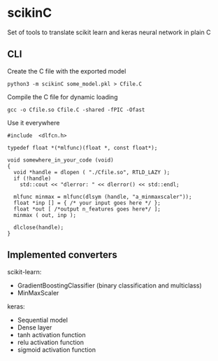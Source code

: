 # scikinC
Set of tools to translate scikit learn and keras neural network in plain C

## CLI

Create the C file with the exported model
```
python3 -m scikinC some_model.pkl > Cfile.C
```

Compile the C file for dynamic loading 
```
gcc -o Cfile.so Cfile.C -shared -fPIC -Ofast
```

Use it everywhere
```
#include  <dlfcn.h>

typedef float *(*mlfunc)(float *, const float*);

void somewhere_in_your_code (void)
{
  void *handle = dlopen ( "./Cfile.so", RTLD_LAZY );
  if (!handle)
    std::cout << "dlerror: " << dlerror() << std::endl; 

  mlfunc minmax = mlfunc(dlsym (handle, "a_minmaxscaler")); 
  float *inp [] = { /* your input goes here */ };
  float *out [ /*output n_features goes here*/ ];
  minmax ( out, inp ); 

  dlclose(handle); 
}
```

## Implemented converters

scikit-learn:
 * GradientBoostingClassifier (binary classification and multiclass)
 * MinMaxScaler 

keras:
 * Sequential model
 * Dense layer 
 * tanh activation function
 * relu activation function 
 * sigmoid activation function 


